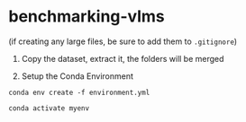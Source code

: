 # benchmarking-vlms
(if creating any large files, be sure to add them to `.gitignore`)

1. Copy the dataset, extract it, the folders will be merged

2. Setup the Conda Environment
```
conda env create -f environment.yml
```

```
conda activate myenv
```